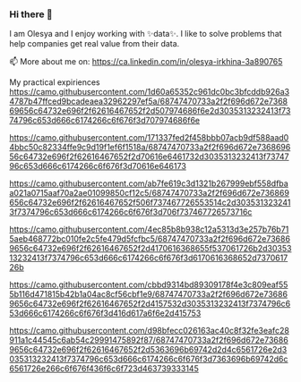 ### Hi there 👋

I am Olesya and I enjoy working with ✨data✨. I like to solve problems that help companies get real value from their data.

📫 More about me on: https://ca.linkedin.com/in/olesya-irkhina-3a890765

My practical expiriences
https://camo.githubusercontent.com/1d60a65352c961dc0bc3bfcddb926a34787b47ffced9bcadeaea32962297ef5a/68747470733a2f2f696d672e736869656c64732e696f2f62616467652f2d507974686f6e2d3035313232413f7374796c653d666c6174266c6f676f3d707974686f6e

https://camo.githubusercontent.com/171337fed2f458bbb07acb9df588aad04bbc50c82334ffe9c9d19f1ef6f1518a/68747470733a2f2f696d672e736869656c64732e696f2f62616467652f2d70616e6461732d3035313232413f7374796c653d666c6174266c6f676f3d70616e646173

https://camo.githubusercontent.com/ab7fe619c3d1321b267999ebf558dfbaa021a0715aaf70a2ae01099850cf12c5/68747470733a2f2f696d672e736869656c64732e696f2f62616467652f506f737467726553514c2d3035313232413f7374796c653d666c6174266c6f676f3d706f737467726573716c

https://camo.githubusercontent.com/4ec85b8b938c12a5313d3e257b76b715aeb468772bc010fe2c5fe479d5fcfbc5/68747470733a2f2f696d672e736869656c64732e696f2f62616467652f2d4170616368655f537061726b2d3035313232413f7374796c653d666c6174266c6f676f3d6170616368652d737061726b

https://camo.githubusercontent.com/cbbd9314bd89309178f4e3c809eaf555b116d471815b42b1a04ac8cf56cbf1e9/68747470733a2f2f696d672e736869656c64732e696f2f62616467652f2d4157532d3035313232413f7374796c653d666c6174266c6f676f3d416d617a6f6e2d415753

https://camo.githubusercontent.com/d98bfecc026163ac40c8f32fe3eafc28911a1c44545c6ab54c29991475892f87/68747470733a2f2f696d672e736869656c64732e696f2f62616467652f2d5363696b69742d2d4c6561726e2d3035313232413f7374796c653d666c6174266c6f676f3d7363696b69742d6c6561726e266c6f676f436f6c6f723d463739333145


<!--
**itekkie/itekkie** is a ✨ _special_ ✨ repository because its `README.md` (this file) appears on your GitHub profile.

Here are some ideas to get you started:

- 🔭 I’m currently working on ...
- 🌱 I’m currently learning ...
- 👯 I’m looking to collaborate on ...
- 🤔 I’m looking for help with ...
- 💬 Ask me about ...
- 📫 How to reach me: ...
- 😄 Pronouns: ...
- ⚡ Fun fact: ...
-->

